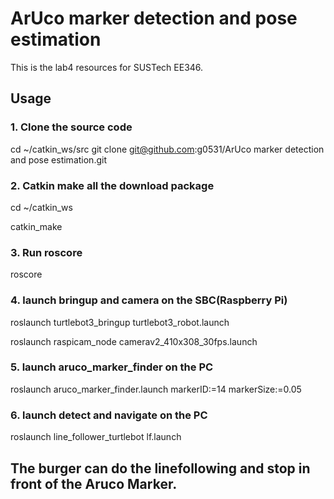 # ArUco marker detection and pose estimation
This is the lab4 resources for SUSTech EE346.
## Usage
### 1. Clone the source code
cd ~/catkin_ws/src
git clone git@github.com:g0531/ArUco marker detection and pose estimation.git
### 2. Catkin make all the download package
cd ~/catkin_ws

catkin_make
### 3. Run roscore
roscore
### 4. launch bringup and camera on the SBC(Raspberry Pi)
roslaunch turtlebot3_bringup turtlebot3_robot.launch

roslaunch raspicam_node camerav2_410x308_30fps.launch
### 5. launch aruco_marker_finder on the PC
roslaunch aruco_marker_finder.launch markerID:=14 markerSize:=0.05
### 6. launch detect and navigate on the PC
roslaunch line_follower_turtlebot lf.launch
## The burger can do the linefollowing and stop in front of the Aruco Marker.

